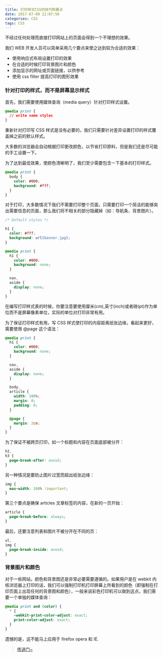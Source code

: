 ```yaml
---
title: 打印样式CSS的技巧和要点
date: 2017-07-09 22:07:50
categories: CSS
tags: CSS
---
```


不经过任何处理而直接打印网站上的页面会得到一个不理想的效果。

我们 WEB 开发人员可以简单采用几个要点来使之达到较为合适的效果：

- 使用响应式布局设置打印的效果
- 在合适的时候打印背景图片和颜色
- 添加显示的网址或页面链接，以供参考
- 使用 css filter 提高打印的图形效果
  <!--more-->

### 针对打印的样式，而不是屏幕显示样式

首先，我们需要使用媒体查询（media query）针对打印样式设置。

```css
@media print {
  // write some styles
}
```

重新针对打印写 CSS 样式是没有必要的，我们只需要针对差异设置打印的样式覆盖掉之前的默认样式。

大多数的浏览器会自动根据打印更改颜色，以节省打印原料，但是我们还是尽可能的手工设置一下。

为了达到最佳效果，使颜色清晰明了，我们至少需要包含一下基本的打印样式。

```css
@media print {
  body {
    color: #000;
    background: #fff;
  }
}
```

对于打印，大多数情况下我们不需要打印整个页面，只需要打印一个简洁的能够突出需要信息的页面，那么我们将不相关的部分隐藏掉（如：导航条、背景图片）。

```css
/* Default styles */

h1 {
  color: #fff;
  background: url(banner.jpg);
}

@media print {
  h1 {
    color: #000;
    background: none;
  }

  nav,
  aside {
    display: none;
  }
}
```

在编写打印样式表的时候，你要注意要使用厘米(cm),英寸(inch)或者磅(pt)作为单位而不是屏幕像素单位，实际的单位对打印非常有用。

为了保证打印样式有用，写 CSS 样式使打印的内容距离纸张边缘，看起来更好，需要使用 @page 这个语法：

```css
@media print {
  h1 {
    color: #000;
    background: none;
  }

  nav,
  aside {
    display: none;
  }

  body,
  article {
    width: 100%;
    margin: 0;
    padding: 0;
  }

  @page {
    margin: 2cm;
  }
}
```

为了保证不被跨页打印，如一个标题和内容在页面底部被分开：

```css
h2,
h3 {
  page-break-after: avoid;
}
```

另一种情况是要防止图片过宽而超出纸张边缘：

```css
img {
  max-width: 100% !important;
}
```

第三个要点是确保 articles 文章标签的内容，在新的一页开始：

```css
article {
  page-break-before: always;
}
```

最后，还要注意列表和图片不被分开在不同的页：

```css
ul,
img {
  page-break-inside: avoid;
}
```

### 背景图片和颜色

对于一些网站，颜色和背景图还是非常必要需要遵循的。如果用户是在 webkit 内核浏览器上打印的话，我们可以强制打印机打印屏幕上所看到的颜色（即强制在打印页面上出现任何的背景图和颜色），一般来说彩色打印机可以做到这点，我们需要一个单独的媒体查询：

```css
@media print and (color) {
  * {
    -webkit-print-color-adjust: exact;
    print-color-adjust: exact;
  }
}
```

遗憾的是，这不能马上应用于 firefox opera 和 IE.

> [传送门~](http://blog.jobbole.com/44662/)
